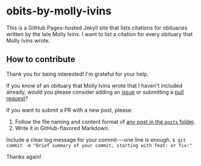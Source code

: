 # obits-by-molly-ivins

This is a GitHub Pages-hosted Jekyll site that lists citations for obituaries written by the late Molly Ivins. I want to list a citation for every obituary that Molly Ivins wrote.

## How to contribute
Thank you for being interested! I'm grateful for your help.

If you know of an obituary that Molly Ivins wrote that I haven't included already, would you please consider adding an [issue](https://github.com/hillaryfraley/obits-by-molly-ivins/issues) or submitting a [pull request](https://github.com/hillaryfraley/obits-by-molly-ivins/pulls)?

If you want to submit a PR with a new post, please:
1. Follow the file naming and content format of [any post in the `posts` folder](https://github.com/hillaryfraley/obits-by-molly-ivins/tree/gh-pages/_posts).
2. Write it in GitHub-flavored Markdown.

Include a clear log message for your commit---one line is enough.
`$ git commit -m "Brief summary of your commit, starting with feat: or fix:"`

Thanks again!

